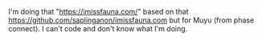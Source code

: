 I'm doing that "https://imissfauna.com/" based on that https://github.com/saplinganon/imissfauna.com but for Muyu (from phase connect).
I can't code and don't know what I'm doing.

